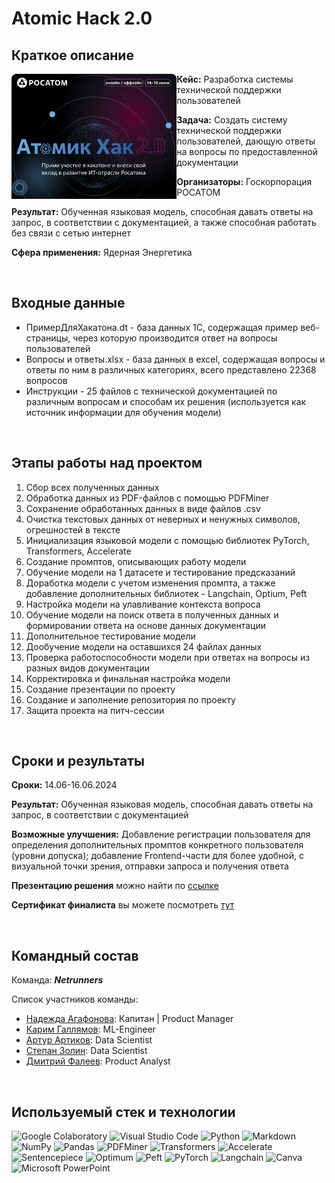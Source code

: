# Atomic Hack 2.0

## Краткое описание

<img src="https://github.com/ArturArtikov/Portfolio/blob/main/1_media/2_hackathon_projects/hackathon5.png" height=200 align="left"> 

**Кейс:** Разработка системы технической поддержки пользователей

**Задача:** Создать систему технической поддержки пользователей, дающую ответы на вопросы по предоставленной документации

**Организаторы:** Госкорпорация РОСАТОМ

**Результат:** Обученная языковая модель, способная давать ответы на запрос, в соответствии с документацией, а также способная работать без связи с сетью интернет

**Сфера применения:** Ядерная Энергетика

<br/>

## Входные данные

* ПримерДляХакатона.dt - база данных 1С, содержащая пример веб-страницы, через которую производится ответ на вопросы пользователей
* Вопросы и ответы.xlsx - база данных в excel, содержащая вопросы и ответы по ним в различных категориях, всего представлено 22368 вопросов
* Инструкции - 25 файлов с технической документацией по различным вопросам и способам их решения (используется как источник информации для обучения модели)

<br/>

## Этапы работы над проектом

1. Сбор всех полученных данных
2. Обработка данных из PDF-файлов с помощью PDFMiner
3. Сохранение обработанных данных в виде файлов .csv
4. Очистка текстовых данных от неверных и ненужных символов, огрешностей в тексте
5. Инициализация языковой модели с помощью библиотек PyTorch, Transformers, Accelerate
6. Создание промптов, описывающих работу модели
7. Обучение модели на 1 датасете и тестирование предсказаний
8. Доработка модели с учетом изменения промпта, а также добавление дополнительных библиотек - Langchain, Optium, Peft
9. Настройка модели на улавливание контекста вопроса
10. Обучение модели на поиск ответа в полученных данных и формировании ответа на основе данных документации
11. Дополнительное тестирование модели
12. Дообучение модели на оставшихся 24 файлах данных
13. Проверка работоспособности модели при ответах на вопросы из разных видов документации
14. Корректировка и финальная настройка модели
15. Создание презентации по проекту
16. Создание и заполнение репозитория по проекту
17. Защита проекта на питч-сессии

<br/>

## Сроки и результаты

**Сроки:** 14.06-16.06.2024

**Результат:** Обученная языковая модель, способная давать ответы на запрос, в соответствии с документацией

**Возможные улучшения:** Добавление регистрации пользователя для определения дополнительных промптов конкретного пользователя (уровни допуска); добавление Frontend-части для более удобной, с визуальной точки зрения, отправки запроса и получения ответа

**Презентацию решения** можно найти по [ссылке]()

**Сертификат финалиста** вы можете посмотреть [тут](https://github.com/ArturArtikov/Portfolio/blob/main/1_media/4_certificates/Atomic%20Hack%202.0%20-%202024.%20%D0%A1%D0%B5%D1%80%D1%82%D0%B8%D1%84%D0%B8%D0%BA%D0%B0%D1%82%20%D1%84%D0%B8%D0%BD%D0%B0%D0%BB%D0%B8%D1%81%D1%82%D0%B0.%20%D0%90%D1%80%D1%82%D1%83%D1%80%20%D0%90%D1%80%D1%82%D0%B8%D0%BA%D0%BE%D0%B2.pdf)

<br/>

## Командный состав

Команда: __*Netrunners*__

Список участников команды:

* [Надежда Агафонова](https://t.me/LanderWine): Капитан | Product Manager
* [Карим Галлямов](https://t.me/kgall739): ML-Engineer
* [Артур Артиков](https://t.me/ArturArtikov): Data Scientist
* [Степан Золин](https://t.me/DrHeogg): Data Scientist
* [Дмитрий Фалеев](https://t.me/ioslik): Product Analyst

<br/>

## Используемый стек и технологии

![Google Colaboratory](https://img.shields.io/badge/Google%20Colaboratory-ffffff.svg?style=for-the-badge&logo=google-colab&logoColor=orange)
![Visual Studio Code](https://img.shields.io/badge/Visual%20Studio%20Code-0078d7.svg?style=for-the-badge&logo=visual-studio-code&logoColor=white)
![Python](https://img.shields.io/badge/python-3670A0?style=for-the-badge&logo=python&logoColor=ffdd54)
![Markdown](https://img.shields.io/badge/markdown-%23000000.svg?style=for-the-badge&logo=markdown&logoColor=white)
![NumPy](https://img.shields.io/badge/numpy-%23013243.svg?style=for-the-badge&logo=numpy&logoColor=white)
![Pandas](https://img.shields.io/badge/pandas-%23150458.svg?style=for-the-badge&logo=pandas&logoColor=white)
![PDFMiner](https://img.shields.io/badge/PDFMiner-%23fb5252.svg?style=for-the-badge)
![Transformers](https://img.shields.io/badge/Transformers-%23f0b60c.svg?style=for-the-badge)
![Accelerate](https://img.shields.io/badge/Accelerate-%23faec3e.svg?style=for-the-badge)
![Sentencepiece](https://img.shields.io/badge/Sentencepiece-%2382dff9.svg?style=for-the-badge&)
![Optimum](https://img.shields.io/badge/Optimum-%23cac5c1.svg?style=for-the-badge&)
![Peft](https://img.shields.io/badge/Peft-%239f6df9.svg?style=for-the-badge)
![PyTorch](https://img.shields.io/badge/PyTorch-%23EE4C2C.svg?style=for-the-badge&logo=PyTorch&logoColor=white)
![Langchain](https://img.shields.io/badge/Langchain-%23eca574.svg?style=for-the-badge&logo=Langchain)
![Canva](https://img.shields.io/badge/Canva-%2300C4CC.svg?style=for-the-badge&logo=Canva&logoColor=white)
![Microsoft PowerPoint](https://img.shields.io/badge/Microsoft_PowerPoint-B7472A?style=for-the-badge&logo=microsoft-powerpoint&logoColor=white)
